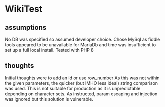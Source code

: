 # WikiTest

## assumptions
No DB was specified so assumed developer choice. Chose MySql as fiddle tools appeared to be unavailable for MariaDb and time was insufficient to set up a full local install.
Tested with PHP 8

## thoughts
Initial thoughts were to add an id or use row_number
As this was not within the given parameters, the quicker (but IMHO less ideal) string comparison was used. 
This is not suitable for production as it is unpredictable depending on character sets.
As instructed, param escaping and injection was ignored but this solution is vulnerable.

